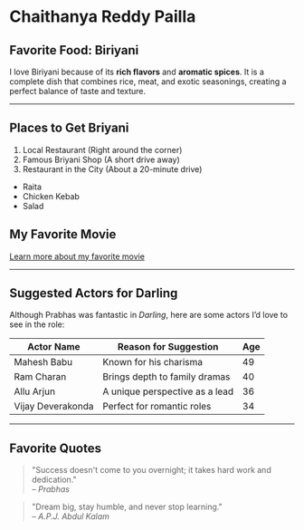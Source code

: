 # Chaithanya Reddy Pailla
## Favorite Food: Biriyani
I love Biriyani because of its **rich flavors** and **aromatic spices**. It is a complete dish that combines rice, meat, and exotic seasonings, creating a perfect balance of taste and texture.

---
## Places to Get Briyani
1. Local Restaurant (Right around the corner)
2. Famous Briyani Shop (A short drive away)
3. Restaurant in the City (About a 20-minute drive)
- Raita
- Chicken Kebab
- Salad


## My Favorite Movie
[Learn more about my favorite movie](./MyMovie.md)

---
## Suggested Actors for Darling

Although Prabhas was fantastic in *Darling*, here are some actors I’d love to see in the role:

| Actor Name         | Reason for Suggestion              | Age |
|--------------------|------------------------------------|-----|
| Mahesh Babu        | Known for his charisma            | 49  |
| Ram Charan         | Brings depth to family dramas     | 40  |
| Allu Arjun         | A unique perspective as a lead    | 36  |
| Vijay Deverakonda  | Perfect for romantic roles        | 34  |


---
## Favorite Quotes

> "Success doesn't come to you overnight; it takes hard work and dedication."  
> *– Prabhas*

> "Dream big, stay humble, and never stop learning."  
> *– A.P.J. Abdul Kalam*
